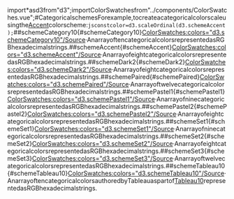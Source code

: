 <scriptsetup>import*asd3from"d3";importColorSwatchesfrom"../components/ColorSwatches.vue";</script>#CategoricalschemesForexample,tocreateacategoricalcolorscaleusingthe[Accent](#schemeAccent)colorscheme:```jsconstcolor=d3.scaleOrdinal(d3.schemeAccent);```##schemeCategory10{#schemeCategory10}<ColorSwatches:colors="d3.schemeCategory10"/>[Source](https://github.com/d3/d3-scale-chromatic/blob/main/src/categorical/category10.js)·AnarrayoftencategoricalcolorsrepresentedasRGBhexadecimalstrings.##schemeAccent{#schemeAccent}<ColorSwatches:colors="d3.schemeAccent"/>[Source](https://github.com/d3/d3-scale-chromatic/blob/main/src/categorical/Accent.js)·AnarrayofeightcategoricalcolorsrepresentedasRGBhexadecimalstrings.##schemeDark2{#schemeDark2}<ColorSwatches:colors="d3.schemeDark2"/>[Source](https://github.com/d3/d3-scale-chromatic/blob/main/src/categorical/Dark2.js)·AnarrayofeightcategoricalcolorsrepresentedasRGBhexadecimalstrings.##schemePaired{#schemePaired}<ColorSwatches:colors="d3.schemePaired"/>[Source](https://github.com/d3/d3-scale-chromatic/blob/main/src/categorical/Paired.js)·AnarrayoftwelvecategoricalcolorsrepresentedasRGBhexadecimalstrings.##schemePastel1{#schemePastel1}<ColorSwatches:colors="d3.schemePastel1"/>[Source](https://github.com/d3/d3-scale-chromatic/blob/main/src/categorical/Pastel1.js)·AnarrayofninecategoricalcolorsrepresentedasRGBhexadecimalstrings.##schemePastel2{#schemePastel2}<ColorSwatches:colors="d3.schemePastel2"/>[Source](https://github.com/d3/d3-scale-chromatic/blob/main/src/categorical/Pastel2.js)·AnarrayofeightcategoricalcolorsrepresentedasRGBhexadecimalstrings.##schemeSet1{#schemeSet1}<ColorSwatches:colors="d3.schemeSet1"/>[Source](https://github.com/d3/d3-scale-chromatic/blob/main/src/categorical/Set1.js)·AnarrayofninecategoricalcolorsrepresentedasRGBhexadecimalstrings.##schemeSet2{#schemeSet2}<ColorSwatches:colors="d3.schemeSet2"/>[Source](https://github.com/d3/d3-scale-chromatic/blob/main/src/categorical/Set2.js)·AnarrayofeightcategoricalcolorsrepresentedasRGBhexadecimalstrings.##schemeSet3{#schemeSet3}<ColorSwatches:colors="d3.schemeSet3"/>[Source](https://github.com/d3/d3-scale-chromatic/blob/main/src/categorical/Set3.js)·AnarrayoftwelvecategoricalcolorsrepresentedasRGBhexadecimalstrings.##schemeTableau10{#schemeTableau10}<ColorSwatches:colors="d3.schemeTableau10"/>[Source](https://github.com/d3/d3-scale-chromatic/blob/main/src/categorical/Tableau10.js)·AnarrayoftencategoricalcolorsauthoredbyTableauaspartof[Tableau10](https://www.tableau.com/about/blog/2016/7/colors-upgrade-tableau-10-56782)representedasRGBhexadecimalstrings.